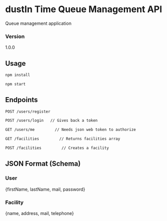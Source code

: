# dustIn Time Queue Management API

Queue management application

### Version
1.0.0

## Usage

```bash
npm install
```

```bash
npm start
```

## Endpoints
```bash
POST /users/register
```

```bash
POST /users/login   // Gives back a token
```

```bash
GET /users/me         // Needs json web token to authorize
```

```bash
GET /facilities         // Returns facilities array
```

```bash
POST /facilities         // Creates a facility
```

## JSON Format (Schema)
### User
{firstName, lastName, mail, password}
### Facility
{name, address, mail, telephone}
